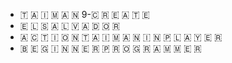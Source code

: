 - 🇹 🇦 🇮 🇲 🇦 🇳 9-🇨 🇷 🇪 🇦 🇹 🇪 
- 🇪 🇱  🇸 🇦 🇱 🇻 🇦 🇩 🇴 🇷
- 🇦 🇨 🇹 🇮 🇴 🇳  🇹 🇦 🇮 🇲 🇦 🇳 🇮 🇳  🇵 🇱 🇦 🇾 🇪 🇷
- 🇧 🇪 🇬 🇮 🇳 🇳 🇪 🇷  🇵 🇷 🇴 🇬 🇷 🇦 🇲 🇲 🇪 🇷 

<!---
TAIMAN9-create/TAIMAN9-create is a ✨ special ✨ repository because its `README.md` (this file) appears on your GitHub profile.
You can click the Preview link to take a look at your changes.
--->
